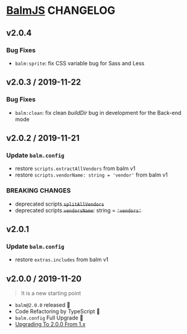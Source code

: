 # [BalmJS](https://balmjs.com/) CHANGELOG

## v2.0.4

### Bug Fixes

- `balm:sprite`: fix CSS variable bug for Sass and Less

## v2.0.3 / 2019-11-22

### Bug Fixes

- `balm:clean`: fix clean _buildDir_ bug in development for the Back-end mode

## v2.0.2 / 2019-11-21

### Update `balm.config`

- restore `scripts.extractAllVendors` from balm v1
- restore `scripts.vendorName: string = 'vendor'` from balm v1

### BREAKING CHANGES

- deprecated scripts.<del>`splitAllVendors`</del>
- deprecated scripts.<del>`vendorsName`</del>: string = <del>`'vendors'`</del>

## v2.0.1

### Update `balm.config`

- restore `extras.includes` from balm v1

## v2.0.0 / 2019-11-20

> It is a new starting point

- `balm@2.0.0` released :tada:
- Code Refactoring by TypeScript :ghost:
- `balm.config` Full Upgrade :rocket:
- [Upgrading To 2.0.0 From 1.x](https://balmjs.com/docs/v2/guide/upgrade/upgrade-2.0.html)

